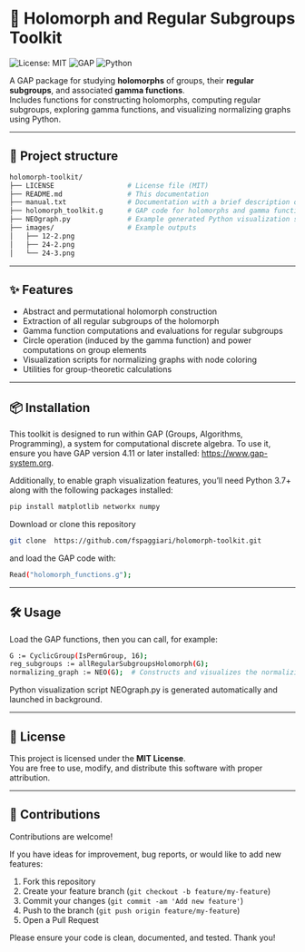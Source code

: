 # 🔷 Holomorph and Regular Subgroups Toolkit

![License: MIT](https://img.shields.io/badge/License-MIT-blue.svg)
![GAP](https://img.shields.io/badge/GAP-4.11-blue)
![Python](https://img.shields.io/badge/Python-3.7%2B-blue)

A GAP package for studying **holomorphs** of groups, their **regular subgroups**, and associated **gamma functions**.  
Includes functions for constructing holomorphs, computing regular subgroups, exploring gamma functions, and visualizing normalizing graphs using Python.

---

## 📂 Project structure

```bash
holomorph-toolkit/
├── LICENSE                  # License file (MIT)
├── README.md                # This documentation
├── manual.txt               # Documentation with a brief description of each function
├── holomorph_toolkit.g      # GAP code for holomorphs and gamma functions
├── NEOgraph.py              # Example generated Python visualization script
├── images/                  # Example outputs
│   ├── 12-2.png
│   ├── 24-2.png
│   └── 24-3.png              
```

---

## ✨ Features

- Abstract and permutational holomorph construction
- Extraction of all regular subgroups of the holomorph
- Gamma function computations and evaluations for regular subgroups
- Circle operation (induced by the gamma function) and power computations on group elements
- Visualization scripts for normalizing graphs with node coloring
- Utilities for group-theoretic calculations

---

## 📦 Installation

This toolkit is designed to run within GAP (Groups, Algorithms, Programming), a system for computational discrete algebra.
To use it, ensure you have GAP version 4.11 or later installed: https://www.gap-system.org.

Additionally, to enable graph visualization features, you’ll need Python 3.7+ along with the following packages installed:

```bash
pip install matplotlib networkx numpy
```

Download or clone this repository 

```bash
git clone  https://github.com/fspaggiari/holomorph-toolkit.git
```

and load the GAP code with:

```bash
Read("holomorph_functions.g");
```

---

## 🛠️ Usage

Load the GAP functions, then you can call, for example:

```bash
G := CyclicGroup(IsPermGroup, 16);
reg_subgroups := allRegularSubgroupsHolomorph(G);
normalizing_graph := NEO(G);  # Constructs and visualizes the normalizing graph
```

Python visualization script NEOgraph.py is generated automatically and launched in background.

---

## 📄 License

This project is licensed under the **MIT License**.  
You are free to use, modify, and distribute this software with proper attribution.

---

## 🤝 Contributions

Contributions are welcome!

If you have ideas for improvement, bug reports, or would like to add new features:

1. Fork this repository
2. Create your feature branch (`git checkout -b feature/my-feature`)
3. Commit your changes (`git commit -am 'Add new feature'`)
4. Push to the branch (`git push origin feature/my-feature`)
5. Open a Pull Request

Please ensure your code is clean, documented, and tested. Thank you!